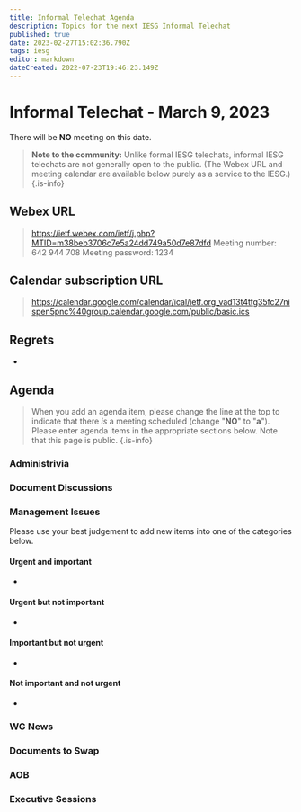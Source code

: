 ```yaml
---
title: Informal Telechat Agenda
description: Topics for the next IESG Informal Telechat
published: true
date: 2023-02-27T15:02:36.790Z
tags: iesg
editor: markdown
dateCreated: 2022-07-23T19:46:23.149Z
---
```


# Informal Telechat - March 9, 2023
 There will be **NO** meeting on this date.

> **Note to the community:** Unlike formal IESG telechats, informal IESG telechats are not generally open to the public. (The Webex URL and meeting calendar are available below purely as a service to the IESG.)
{.is-info}


## Webex URL

> https://ietf.webex.com/ietf/j.php?MTID=m38beb3706c7e5a24dd749a50d7e87dfd
Meeting number: 642 944 708
Meeting password: 1234 

## Calendar subscription URL

> https://calendar.google.com/calendar/ical/ietf.org_vad13t4tfg35fc27nispen5pnc%40group.calendar.google.com/public/basic.ics


## Regrets

* 

## Agenda

> When you add an agenda item, please change the line at the top to indicate that there *is* a meeting scheduled (change "**NO**" to "**a**"). Please enter agenda items in the appropriate sections below.
Note that this page is public.
{.is-info}

### Administrivia

### Document Discussions

### Management Issues

Please use your best judgement to add new items into one of the categories below.

#### Urgent and important
* 

#### Urgent but not important
* 

#### Important but not urgent
* 

#### Not important and not urgent
* 


### WG News 

### Documents to Swap 

### AOB

### Executive Sessions

